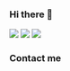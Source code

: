 ### Hi there 👋

<!--
**lcantonelli/lcantonelli** is a ✨ _special_ ✨ repository because its `README.md` (this file) appears on your GitHub profile.

Here are some ideas to get you started:

- 🔭 I’m currently working on ...
- 🌱 I’m currently learning ...
- 👯 I’m looking to collaborate on ...
- 🤔 I’m looking for help with ...
- 💬 Ask me about ...
- 📫 How to reach me: ...
- 😄 Pronouns: ...
- ⚡ Fun fact: ...
-->

<img src="http://github-readme-streak-stats.herokuapp.com?user=lcantonelli&theme=merko&hide_border=true&date_format=j%20M%5B%20Y%5D">

<img src="https://github-readme-stats-eight-theta.vercel.app/api/top-langs/?username=lcantonelli&layout=compact&langs_count=10&hide_border=true&theme=merko">

<img src="https://github-profile-trophy.vercel.app/?username=lcantonelli&column=2">

### Contact me
